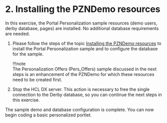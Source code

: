 # 2. Installing the PZNDemo resources

In this exercise, the Portal Personalization sample resources (demo users, derby database, pages) are installed. No additional database requirements are needed.

1. Please follow the steps of the topic [Installing the PZNDemo resources](../demo/pzn_demoinstall.md) to install the Portal Personalization sample and to configure the database for the sample.  

    !!!note  
        The Personalization Offers (Pers_Offers) sample discussed in the next steps is an enhancement of the PZNDemo for which these resources need to be created first.  

2. Stop the HCL DX server. This action is necessary to free the single connection to the Derby database, so you can continue the next steps in this exercise.

The sample demo and database configuration is complete. You can now begin coding a basic personalized portlet.  
